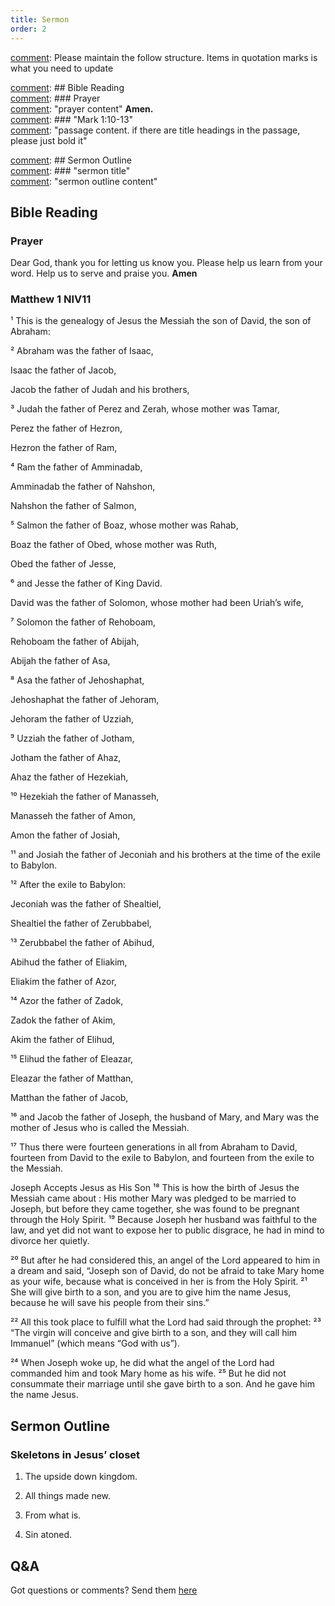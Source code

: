 ```yaml
---
title: Sermon 
order: 2
---
```


[comment]: Please maintain the follow structure. Items in quotation marks is what you need to update

[comment]: ## Bible Reading  
[comment]: ### Prayer  
[comment]: "prayer content"  **Amen.**  
[comment]:  ### "Mark 1:10-13"  
[comment]: "passage content. if there are title headings in the passage, please just bold it"  

[comment]: ## Sermon Outline  
[comment]: ### "sermon title"  
[comment]: "sermon outline content"  

[comment]: ------------------------------------------------------------------------------------
## Bible Reading
### Prayer
Dear God, thank you for letting us know you. Please help us learn from your word. Help us to serve and praise you. **Amen**

### Matthew 1 NIV11
¹ This is the genealogy of Jesus the Messiah the son of David, the son of Abraham:

² Abraham was the father of Isaac,

Isaac the father of Jacob,

Jacob the father of Judah and his brothers,

³ Judah the father of Perez and Zerah, whose mother was Tamar,

Perez the father of Hezron,

Hezron the father of Ram,

⁴ Ram the father of Amminadab,

Amminadab the father of Nahshon,

Nahshon the father of Salmon,

⁵ Salmon the father of Boaz, whose mother was Rahab,

Boaz the father of Obed, whose mother was Ruth,

Obed the father of Jesse,

⁶ and Jesse the father of King David.

David was the father of Solomon, whose mother had been Uriah’s wife,

⁷ Solomon the father of Rehoboam,

Rehoboam the father of Abijah,

Abijah the father of Asa,

⁸ Asa the father of Jehoshaphat,

Jehoshaphat the father of Jehoram,

Jehoram the father of Uzziah,

⁹ Uzziah the father of Jotham,

Jotham the father of Ahaz,

Ahaz the father of Hezekiah,

¹⁰ Hezekiah the father of Manasseh,

Manasseh the father of Amon,

Amon the father of Josiah,

¹¹ and Josiah the father of Jeconiah and his brothers at the time of the exile to Babylon.

¹² After the exile to Babylon:

Jeconiah was the father of Shealtiel,

Shealtiel the father of Zerubbabel,

¹³ Zerubbabel the father of Abihud,

Abihud the father of Eliakim,

Eliakim the father of Azor,

¹⁴ Azor the father of Zadok,

Zadok the father of Akim,

Akim the father of Elihud,

¹⁵ Elihud the father of Eleazar,

Eleazar the father of Matthan,

Matthan the father of Jacob,

¹⁶ and Jacob the father of Joseph, the husband of Mary, and Mary was the mother of Jesus who is called the Messiah.

¹⁷ Thus there were fourteen generations in all from Abraham to David, fourteen from David to the exile to Babylon, and fourteen from the exile to the Messiah.

Joseph Accepts Jesus as His Son
¹⁸ This is how the birth of Jesus the Messiah came about : His mother Mary was pledged to be married to Joseph, but before they came together, she was found to be pregnant through the Holy Spirit. ¹⁹ Because Joseph her husband was faithful to the law, and yet did not want to expose her to public disgrace, he had in mind to divorce her quietly.

²⁰ But after he had considered this, an angel of the Lord appeared to him in a dream and said, “Joseph son of David, do not be afraid to take Mary home as your wife, because what is conceived in her is from the Holy Spirit. ²¹ She will give birth to a son, and you are to give him the name Jesus, because he will save his people from their sins.”

²² All this took place to fulfill what the Lord had said through the prophet: ²³ “The virgin will conceive and give birth to a son, and they will call him Immanuel” (which means “God with us”).

²⁴ When Joseph woke up, he did what the angel of the Lord had commanded him and took Mary home as his wife. ²⁵ But he did not consummate their marriage until she gave birth to a son. And he gave him the name Jesus.


## Sermon Outline
### Skeletons in Jesus’ closet
1.	The upside down kingdom. 

2.	All things made new. 

3.	From what is. 

4.	Sin atoned.

## Q&A
Got questions or comments? Send them [here](https://tinyurl.com/SGHACQuestionsAnswers)
